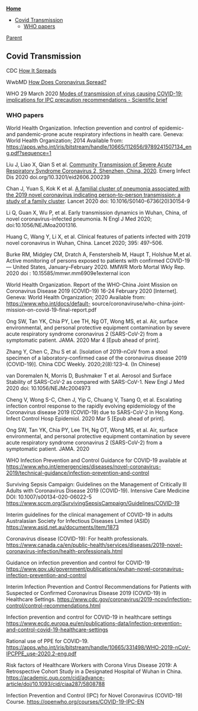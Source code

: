<!-- START doctoc generated TOC please keep comment here to allow auto update -->
<!-- DON'T EDIT THIS SECTION, INSTEAD RE-RUN doctoc TO UPDATE -->
**[Home](#pages/blog/cv19/index)**

- [Covid Transmission](#covid-transmission)
  - [WHO papers](#who-papers)

<!-- END doctoc generated TOC please keep comment here to allow auto update -->

[Parent](#pages/blog/cv19/index)

## Covid Transmission

CDC
[How It Spreads](https://www.cdc.gov/coronavirus/2019-ncov/prevent-getting-sick/how-covid-spreads.html)

WwbMD
[How Does Coronavirus Spread?](https://www.webmd.com/lung/coronavirus-transmission-overview#1)

WHO
29 March 2020
[Modes of transmission of virus causing COVID-19: implications for IPC precaution recommendations - Scientific brief](https://www.who.int/news-room/commentaries/detail/modes-of-transmission-of-virus-causing-covid-19-implications-for-ipc-precaution-recommendations)

### WHO papers

World Health Organization. Infection prevention and control of epidemic- and pandemic-prone acute respiratory infections in health care. Geneva: World Health Organization; 2014 Available from: https://apps.who.int/iris/bitstream/handle/10665/112656/9789241507134_eng.pdf?sequence=1

Liu J, Liao X, Qian S et al. [Community Transmission of Severe Acute Respiratory Syndrome Coronavirus 2, Shenzhen, China, 2020](https://wwwnc.cdc.gov/eid/article/26/6/20-0239_article). Emerg Infect Dis 2020 doi.org/10.3201/eid2606.200239


Chan J, Yuan S, Kok K et al. [A familial cluster of pneumonia associated with the 2019 novel coronavirus indicating person-to-person transmission: a study of a family cluster](https://www.ncbi.nlm.nih.gov/pmc/articles/PMC7159286/). Lancet 2020 doi: 10.1016/S0140-6736(20)30154-9

Li Q, Guan X, Wu P, et al. Early transmission dynamics in Wuhan, China, of novel coronavirus-infected pneumonia. N Engl J Med 2020; doi:10.1056/NEJMoa2001316.

Huang C, Wang Y, Li X, et al. Clinical features of patients infected with 2019 novel coronavirus in Wuhan, China. Lancet 2020; 395: 497–506. 

Burke RM, Midgley CM, Dratch A, Fenstersheib M, Haupt T, Holshue M,et al. Active monitoring of persons exposed to patients with confirmed COVID-19 — United States, January–February 2020. MMWR Morb Mortal Wkly Rep. 2020 doi : 10.15585/mmwr.mm6909e1external icon

World Health Organization. Report of the WHO-China Joint Mission on Coronavirus Disease 2019 (COVID-19) 16-24 February 2020 [Internet]. Geneva: World Health Organization; 2020 Available from: https://www.who.int/docs/default- source/coronaviruse/who-china-joint-mission-on-covid-19-final-report.pdf

Ong SW, Tan YK, Chia PY, Lee TH, Ng OT, Wong MS, et al. Air, surface environmental, and personal protective equipment contamination by severe acute respiratory syndrome coronavirus 2 (SARS-CoV-2) from a symptomatic patient. JAMA. 2020 Mar 4 [Epub ahead of print].

Zhang Y, Chen C, Zhu S et al. [Isolation of 2019-nCoV from a stool specimen of a laboratory-confirmed case of the coronavirus disease 2019 (COVID-19)]. China CDC Weekly. 2020;2(8):123–4. (In Chinese)

van Doremalen N, Morris D, Bushmaker T et al. Aerosol and Surface Stability of SARS-CoV-2 as compared with SARS-CoV-1. New Engl J Med 2020 doi: 10.1056/NEJMc2004973

Cheng V, Wong S-C, Chen J, Yip C, Chuang V, Tsang O, et al. Escalating infection control response to the rapidly evolving epidemiology of the Coronavirus disease 2019 (COVID-19) due to SARS-CoV-2 in Hong Kong. Infect Control Hosp Epidemiol. 2020 Mar 5 [Epub ahead of print]. 

Ong SW, Tan YK, Chia PY, Lee TH, Ng OT, Wong MS, et al. Air, surface environmental, and personal protective equipment contamination by severe acute respiratory syndrome coronavirus 2 (SARS-CoV-2) from a symptomatic patient. JAMA. 2020

WHO Infection Prevention and Control Guidance for COVID-19 available at https://www.who.int/emergencies/diseases/novel-coronavirus-2019/technical-guidance/infection-prevention-and-control

Surviving Sepsis Campaign: Guidelines on the Management of Critically Ill Adults with Coronavirus Disease 2019 (COVID-19). Intensive Care Medicine DOI: 10.1007/s00134-020-06022-5 https://www.sccm.org/SurvivingSepsisCampaign/Guidelines/COVID-19 

Interim guidelines for the clinical management of COVID-19 in adults Australasian Society for Infectious Diseases Limited (ASID)  https://www.asid.net.au/documents/item/1873

Coronavirus disease (COVID-19): For health professionals. https://www.canada.ca/en/public-health/services/diseases/2019-novel-coronavirus-infection/health-professionals.html

Guidance on infection prevention and control for COVID-19 https://www.gov.uk/government/publications/wuhan-novel-coronavirus-infection-prevention-and-control

Interim Infection Prevention and Control Recommendations for Patients with Suspected or Confirmed Coronavirus Disease 2019 (COVID-19) in Healthcare Settings. https://www.cdc.gov/coronavirus/2019-ncov/infection-control/control-recommendations.html 

Infection prevention and control for COVID-19 in healthcare settings https://www.ecdc.europa.eu/en/publications-data/infection-prevention-and-control-covid-19-healthcare-settings 

Rational use of PPE for COVID-19. https://apps.who.int/iris/bitstream/handle/10665/331498/WHO-2019-nCoV-IPCPPE_use-2020.2-eng.pdf

Risk factors of Healthcare Workers with Corona Virus Disease 2019: A Retrospective Cohort Study in a Designated Hospital of Wuhan in China. https://academic.oup.com/cid/advance-article/doi/10.1093/cid/ciaa287/5808788

Infection Prevention and Control (IPC) for Novel Coronavirus (COVID-19) Course. https://openwho.org/courses/COVID-19-IPC-EN

